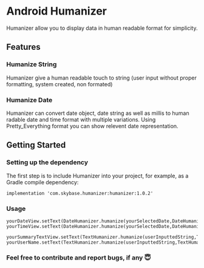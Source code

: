 # Android Humanizer

Humanizer allow you to display data in human readable format for simplicity.

## Features
### Humanize String
Humanizer give a human readable touch to string (user input without proper formatting, system created, non formated)

### Humanize Date
Humanizer can convert date object, date string as well as millis to human radable date and time format with multiple variations. 
Using Pretty_Everything format you can show relevent date representation.

## Getting Started
### Setting up the dependency
The first step is to include Humanizer into your project, for example, as a Gradle compile dependency:
```
implementation 'com.skybase.humanizer:humanizer:1.0.2'
```
### Usage
```
yourDateView.setText(DateHumanizer.humanize(yourSelectedDate,DateHumanizer.TYPE_PRETTY_EVERYTHING));
yourTimeView.setText(DateHumanizer.humanize(yourSelectedDate,DateHumanizer.TYPE_DATE_DISABLE,DateHumanizer.TYPE_TIME_HH_MM_A));

yourSummaryTextView.setText(TextHumanizer.humanize(userInputtedString,TextHumanizer.SENTENCE));
yourUserName.setText(TextHumanizer.humanize(userInputtedString,TextHumanizer.NAME));
```

### Feel free to contribute and report bugs, if any :innocent:
